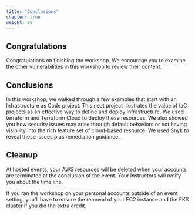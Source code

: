 ```yaml
---
title: "Conclusions"
chapter: true
weight: 90
---
```


## Congratulations
Congratulations on finishing the workshop.  We encourage you to examine the other vulnerabilities in this workshop to review their content.

## Conclusions
In this workshop, we walked through a few examples that start with an Infrastructure as Code project.  This neat project illustrates the value of IaC projects as an effective way to define and deploy infrastructure.  We used terraform and Terraform Cloud to deploy these resources.  We also showed you how security issues may arise through default behaviors or not having visibility into the rich feature set of cloud-based resource.  We used Snyk to reveal these issues plus remediation guidance.

## Cleanup
At hosted events, your AWS resources will be deleted when your accounts are terminated at the conclusion of the event.  Your instructors will notify you about the time line.

If you ran the workshop on your personal accounts outside of an event setting, you'll have to ensure the removal of your EC2 instance and the EKS cluster if you did the extra credit.
